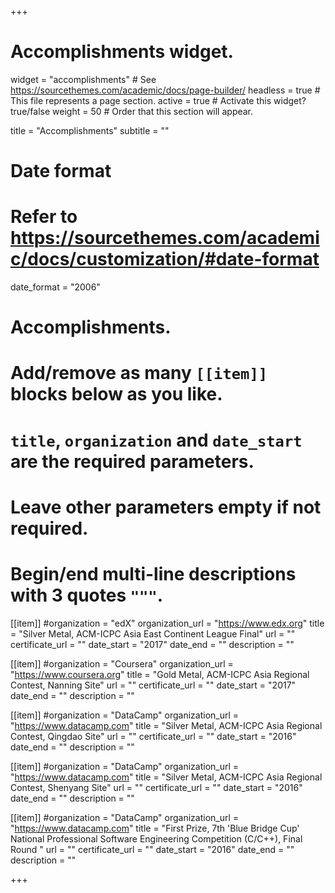 +++
# Accomplishments widget.
widget = "accomplishments"  # See https://sourcethemes.com/academic/docs/page-builder/
headless = true  # This file represents a page section.
active = true  # Activate this widget? true/false
weight = 50  # Order that this section will appear.

title = "Accomplish&shy;ments"
subtitle = ""

# Date format
#   Refer to https://sourcethemes.com/academic/docs/customization/#date-format
date_format = "2006"

# Accomplishments.
#   Add/remove as many `[[item]]` blocks below as you like.
#   `title`, `organization` and `date_start` are the required parameters.
#   Leave other parameters empty if not required.
#   Begin/end multi-line descriptions with 3 quotes `"""`.

[[item]]
  #organization = "edX"
  organization_url = "https://www.edx.org"
  title = "Silver Metal, ACM-ICPC Asia East Continent League Final"
  url = ""
  certificate_url = ""
  date_start = "2017"
  date_end = ""
  description = ""

[[item]]
  #organization = "Coursera"
  organization_url = "https://www.coursera.org"
  title = "Gold Metal, ACM-ICPC Asia Regional Contest, Nanning Site"
  url = ""
  certificate_url = ""
  date_start = "2017"
  date_end = ""
  description = ""

[[item]]
  #organization = "DataCamp"
  organization_url = "https://www.datacamp.com"
  title = "Silver Metal, ACM-ICPC Asia Regional Contest, Qingdao Site"
  url = ""
  certificate_url = ""
  date_start = "2016"
  date_end = ""
  description = ""

[[item]]
  #organization = "DataCamp"
  organization_url = "https://www.datacamp.com"
  title = "Silver Metal, ACM-ICPC Asia Regional Contest, Shenyang Site"
  url = ""
  certificate_url = ""
  date_start = "2016"
  date_end = ""
  description = ""

[[item]]
  #organization = "DataCamp"
  organization_url = "https://www.datacamp.com"
  title = "First Prize, 7th 'Blue Bridge Cup' National Professional Software Engineering Competition (C/C++), Final Round "
  url = ""
  certificate_url = ""
  date_start = "2016"
  date_end = ""
  description = ""

+++
